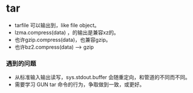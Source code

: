 # tar 
- tarfile 可以输出到，like file object。
- lzma.compress(data) ，的输出是兼容xz的。
- 也许gzip.compress(data)，也兼容gzip。
- 也许bz2.compress(data) --> gzip




### 遇到的问题
- 从标准输入输出读写，sys.stdout.buffer 会随重定向，和管道的不同而不同。
- 需要学习 GUN tar 命令的行为，争取做到一致，或更好。
